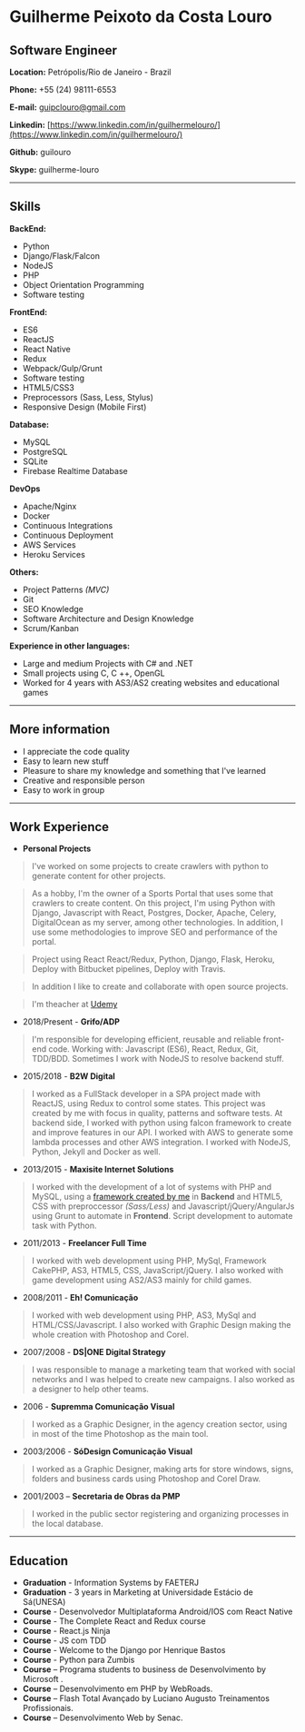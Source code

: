 # Guilherme Peixoto da Costa Louro

## Software Engineer


**Location:** Petrópolis/Rio de Janeiro - Brazil

**Phone:** +55 (24) 98111-6553

**E-mail:** guipclouro@gmail.com

**Linkedin:** [https://www.linkedin.com/in/guilhermelouro/](https://www.linkedin.com/in/guilhermelouro/)

**Github:** guilouro

**Skype:** guilherme-louro

---

## Skills

**BackEnd:**
* Python
* Django/Flask/Falcon
* NodeJS
* PHP
* Object Orientation Programming
* Software testing


**FrontEnd:**
* ES6
* ReactJS
* React Native
* Redux
* Webpack/Gulp/Grunt
* Software testing
* HTML5/CSS3
* Preprocessors (Sass, Less, Stylus)
* Responsive Design (Mobile First)


**Database:**
* MySQL
* PostgreSQL
* SQLite
* Firebase Realtime Database


**DevOps**
* Apache/Nginx
* Docker
* Continuous Integrations
* Continuous Deployment
* AWS Services
* Heroku Services


**Others:**
* Project Patterns *(MVC)*
* Git
* SEO Knowledge
* Software Architecture and Design Knowledge
* Scrum/Kanban


**Experience in other languages:**
* Large and medium Projects with C# and .NET
* Small projects using C, C ++, OpenGL
* Worked for 4 years with AS3/AS2 creating websites and educational games

---

## More information

* I appreciate the code quality
* Easy to learn new stuff
* Pleasure to share my knowledge and something that I've learned
* Creative and responsible person
* Easy to work in group

---

## Work Experience

* **Personal Projects**
> I've worked on some projects to create crawlers with python to generate content for other projects.

> As a hobby, I'm the owner of a Sports Portal that uses some that crawlers to create content. On this project, I'm using Python with Django, Javascript with React, Postgres, Docker, Apache, Celery, DigitalOcean as my server, among other technologies. In addition, I use some methodologies to improve SEO and performance of the portal.

> Project using React React/Redux, Python, Django, Flask, Heroku, Deploy with Bitbucket pipelines, Deploy with Travis.

> In addition I like to create and collaborate with open source projects.

> I'm theacher at [Udemy](https://www.udemy.com/user/guilherme-louro/)

* 2018/Present - **Grifo/ADP** 
> I'm responsible for developing efficient, reusable and reliable front-end code. Working with: Javascript (ES6), React, Redux, Git, TDD/BDD. Sometimes I work with NodeJS to resolve backend stuff.

* 2015/2018 - **B2W Digital**
> I worked as a FullStack developer in a SPA project made with ReactJS, using Redux to control some states. This project was created by me with focus in quality, patterns and software tests. At backend side, I worked with python using falcon framework to create and improve features in our API. I worked with AWS to generate some lambda processes and other AWS integration. I worked with NodeJS, Python, Jekyll and Docker as well.

* 2013/2015 - **Maxisite Internet Solutions**
> I worked with the development of a lot of systems with PHP and MySQL, using a [framework created by me](https://github.com/guilouro/Lothus-PHP) in **Backend** and HTML5, CSS with preproccessor *(Sass/Less)* and Javascript/jQuery/AngularJs using Grunt to automate in **Frontend**.
> Script development to automate task with Python.

* 2011/2013 - **Freelancer Full Time**
> 
> I worked with web development using PHP, MySql, Framework CakePHP, AS3, HTML5, CSS, JavaScript/jQuery. I also worked with game development using AS2/AS3 mainly for child games.

* 2008/2011 - **Eh! Comunicação**
> I worked with ​web development using PHP, AS3, MySql and HTML/CSS/Javascript. I also worked with Graphic Design making the whole creation with Photoshop and Corel.

* 2007/2008 - **DS|ONE Digital Strategy**
> I was responsible to manage a marketing team that worked with social networks and I was helped to create new campaigns. I also worked as a designer to help other teams.

* 2006		- **Supremma Comunicação Visual**
> I worked as a Graphic Designer, in the agency creation sector, using in most of the time Photoshop as the main tool.

* 2003/2006 - **SóDesign Comunicação Visual**
> I worked as a ​​Graphic Designer, making arts for store windows, signs, folders and business cards using Photoshop and Corel Draw.

* 2001/2003 – **Secretaria de Obras da PMP**
> I worked in the public sector registering and organizing processes in the local database.


---

## Education

* **Graduation** - Information Systems by FAETERJ
* **Graduation** - 3 years in Marketing at Universidade Estácio de Sá(UNESA)
* **Course** - Desenvolvedor Multiplataforma Android/IOS com React Native
* **Course** - The Complete React and Redux course
* **Course** - React.js Ninja
* **Course** - JS com TDD
* **Course** - Welcome to the Django por Henrique Bastos
* **Course** - Python para Zumbis
* **Course** – Programa students to business de Desenvolvimento by Microsoft .
* **Course** – Desenvolvimento em PHP by WebRoads.
* **Course** – Flash Total Avançado by Luciano Augusto Treinamentos Profissionais.
* **Course** – Desenvolvimento Web by Senac.
